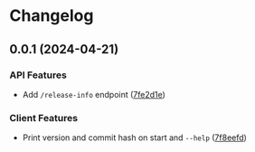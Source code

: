 # Changelog

## 0.0.1 (2024-04-21)

### API Features

* Add `/release-info` endpoint ([7fe2d1e](https://github.com/sne11ius/pp/commit/7fe2d1e0c3fff02731e0dbb213d88838bde7ff37))

### Client Features

* Print version and commit hash on start and `--help` ([7f8eefd](https://github.com/sne11ius/pp/commit/7f8eefd5d63a6a5c232ae880616f832f799813c8))
